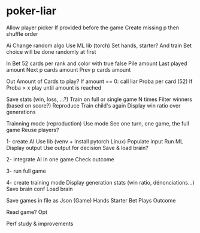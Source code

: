 # poker-liar

Allow player picker 
If provided before the game
Create missing p then shuffle order 

Ai
Change random algo
Use ML lib (torch)
Set hands, starter? And train
Bet choice will be done randomly at first 

In
Bet 
52 cards per rank and color with true false
Pile amount
Last played amount 
Next p cards amount 
Prev p cards amount 

Out
Amount of Cards to play? 
If amount == 0: call liar
Proba per card (52)
If Proba > x play until amount is reached 


Save stats (win, loss, ...?) 
Train on full or single game N times 
Filter winners (based on score?) 
Reproduce
Train child's again
Display win ratio over generations

Trainning mode (reproduction) 
Use mode
   See one turn, one game, the full game
Reuse players? 

1- create AI
Use lib (venv + install pytorch Linux) 
Populate input
Run ML
Display output
Use output for decision
Save & load brain? 

2- integrate AI in one game
Check outcome 

3- run full game

4- create training mode
Display generation stats (win ratio, dénonciations...) 
Save brain conf
Load brain 

Save games in file as Json (Game) 
Hands
Starter
Bet
Plays
Outcome

Read game? Opt


Perf study & improvements 
